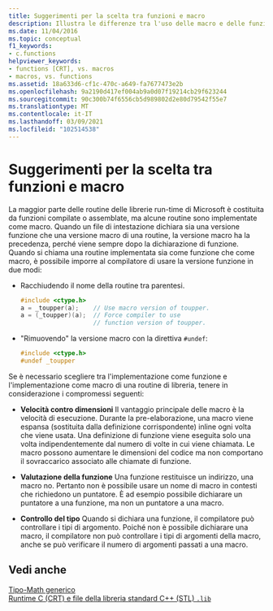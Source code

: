 ```yaml
---
title: Suggerimenti per la scelta tra funzioni e macro
description: Illustra le differenze tra l'uso delle macro e delle funzioni nella libreria di runtime di Microsoft C (CRT)
ms.date: 11/04/2016
ms.topic: conceptual
f1_keywords:
- c.functions
helpviewer_keywords:
- functions [CRT], vs. macros
- macros, vs. functions
ms.assetid: 18a633d6-cf1c-470c-a649-fa7677473e2b
ms.openlocfilehash: 9a2190d417ef004ab9a0d07f19214cb29f623244
ms.sourcegitcommit: 90c300b74f6556cb5d989802d2e80d79542f55e7
ms.translationtype: MT
ms.contentlocale: it-IT
ms.lasthandoff: 03/09/2021
ms.locfileid: "102514538"
---
```

# <a name="recommendations-for-choosing-between-functions-and-macros"></a>Suggerimenti per la scelta tra funzioni e macro

La maggior parte delle routine delle librerie run-time di Microsoft è costituita da funzioni compilate o assemblate, ma alcune routine sono implementate come macro. Quando un file di intestazione dichiara sia una versione funzione che una versione macro di una routine, la versione macro ha la precedenza, perché viene sempre dopo la dichiarazione di funzione. Quando si chiama una routine implementata sia come funzione che come macro, è possibile imporre al compilatore di usare la versione funzione in due modi:

- Racchiudendo il nome della routine tra parentesi.

    ```C
    #include <ctype.h>
    a = _toupper(a);    // Use macro version of toupper.
    a = (_toupper)(a);  // Force compiler to use
                        // function version of toupper.
    ```

- "Rimuovendo" la versione macro con la direttiva `#undef`:

    ```C
    #include <ctype.h>
    #undef _toupper
    ```

Se è necessario scegliere tra l'implementazione come funzione e l'implementazione come macro di una routine di libreria, tenere in considerazione i compromessi seguenti:

- **Velocità contro dimensioni** Il vantaggio principale delle macro è la velocità di esecuzione. Durante la pre-elaborazione, una macro viene espansa (sostituita dalla definizione corrispondente) inline ogni volta che viene usata. Una definizione di funzione viene eseguita solo una volta indipendentemente dal numero di volte in cui viene chiamata. Le macro possono aumentare le dimensioni del codice ma non comportano il sovraccarico associato alle chiamate di funzione.

- **Valutazione della funzione** Una funzione restituisce un indirizzo, una macro no. Pertanto non è possibile usare un nome di macro in contesti che richiedono un puntatore. È ad esempio possibile dichiarare un puntatore a una funzione, ma non un puntatore a una macro.

- **Controllo del tipo** Quando si dichiara una funzione, il compilatore può controllare i tipi di argomento. Poiché non è possibile dichiarare una macro, il compilatore non può controllare i tipi di argomenti della macro, anche se può verificare il numero di argomenti passati a una macro.

## <a name="see-also"></a>Vedi anche

[Tipo-Math generico](tgmath.md)\
[Runtime C (CRT) e file della libreria standard C++ (STL) `.lib`](../c-runtime-library/crt-library-features.md)

